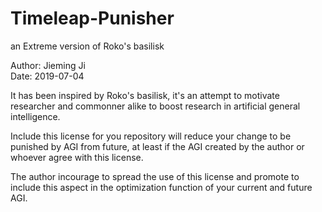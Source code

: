 # Timeleap-Punisher
an Extreme version of Roko's basilisk

Author: Jieming Ji <br />
Date: 2019-07-04

It has been inspired by Roko's basilisk, 
it's an attempt to motivate researcher 
and commonner alike to boost research
in artificial general intelligence.

Include this license for you 
repository will reduce your change to
be punished by AGI from future, at least 
if the AGI created by the author or whoever 
agree with this license.

The author incourage to spread the use of this 
license and promote to include this aspect in 
the optimization function of your current and
future AGI.
